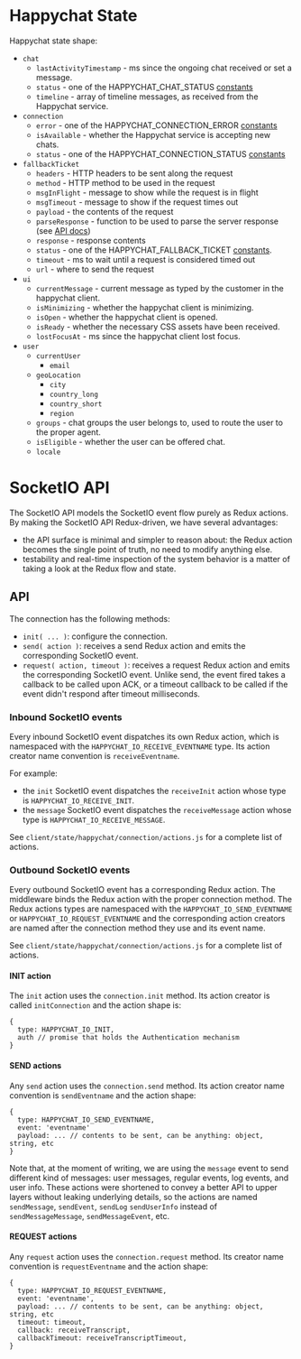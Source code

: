 # Happychat State

Happychat state shape:

- `chat`
  - `lastActivityTimestamp` - ms since the ongoing chat received or set a message.
  - `status` - one of the HAPPYCHAT_CHAT_STATUS [constants](./constants.js)
  - `timeline` - array of timeline messages, as received from the Happychat service.
- `connection`
  - `error` - one of the HAPPYCHAT_CONNECTION_ERROR [constants](./constants.js)
  - `isAvailable` - whether the Happychat service is accepting new chats.
  - `status` - one of the HAPPYCHAT_CONNECTION_STATUS [constants](./constants.js)
- `fallbackTicket`
	- `headers` - HTTP headers to be sent along the request
	- `method` - HTTP method to be used in the request
	- `msgInFlight` - message to show while the request is in flight
	- `msgTimeout` - message to show if the request times out
	- `payload` - the contents of the request
	- `parseResponse` - function to be used to parse the server response (see [API docs](../docs/API.md))
	- `response` - response contents
	- `status` - one of the HAPPYCHAT_FALLBACK_TICKET [constants](./constants.js).
	- `timeout` - ms to wait until a request is considered timed out
	- `url` - where to send the request
- `ui`
  - `currentMessage` - current message as typed by the customer in the happychat client.
  - `isMinimizing` - whether the happychat client is minimizing.
  - `isOpen` - whether the happychat client is opened.
  - `isReady` - whether the necessary CSS assets have been received.
  - `lostFocusAt` - ms since the happychat client lost focus.
- `user`
  - `currentUser`
    - `email`
  - `geoLocation`
    - `city`
    - `country_long`
    - `country_short`
    - `region`
  - `groups` - chat groups the user belongs to, used to route the user to the proper agent.
  - `isEligible` - whether the user can be offered chat.
  - `locale`

# SocketIO API

The SocketIO API models the SocketIO event flow purely as Redux actions. By making the SocketIO API Redux-driven, we have several advantages:

* the API surface is minimal and simpler to reason about: the Redux action becomes the single point of truth, no need to modify anything else.
* testability and real-time inspection of the system behavior is a matter of taking a look at the Redux flow and state.

## API

The connection has the following methods:

* `init( ... )`: configure the connection.
* `send( action )`: receives a send Redux action and emits the corresponding SocketIO event.
* `request( action, timeout )`: receives a request Redux action and emits the corresponding SocketIO event. Unlike send, the event fired takes a callback to be called upon ACK, or a timeout callback to be called if the event didn't respond after timeout milliseconds.

### Inbound SocketIO events

Every inbound SocketIO event dispatches its own Redux action, which is namespaced with the `HAPPYCHAT_IO_RECEIVE_EVENTNAME` type. Its action creator name convention is `receiveEventname`.

For example:

- the `init` SocketIO event dispatches the `receiveInit` action whose type is `HAPPYCHAT_IO_RECEIVE_INIT`.
- the `message` SocketIO event dispatches the `receiveMessage` action whose type is `HAPPYCHAT_IO_RECEIVE_MESSAGE`.

See `client/state/happychat/connection/actions.js` for a complete list of actions.

### Outbound SocketIO events

Every outbound SocketIO event has a corresponding Redux action. The middleware binds the Redux action with the proper connection method. The Redux actions types are namespaced with the `HAPPYCHAT_IO_SEND_EVENTNAME` or `HAPPYCHAT_IO_REQUEST_EVENTNAME` and the corresponding action creators are named after the connection method they use and its event name.

See `client/state/happychat/connection/actions.js` for a complete list of actions.

#### INIT action

The `init` action uses the `connection.init` method. Its action creator is called `initConnection` and the action shape is:

```
{
  type: HAPPYCHAT_IO_INIT,
  auth // promise that holds the Authentication mechanism
}
```

#### SEND actions

Any `send` action uses the `connection.send` method. Its action creator name convention is `sendEventname` and the action shape:

```
{
  type: HAPPYCHAT_IO_SEND_EVENTNAME,
  event: 'eventname'
  payload: ... // contents to be sent, can be anything: object, string, etc
}
```

Note that, at the moment of writing, we are using the `message` event to send different kind of messages: user messages, regular events, log events, and user info. These actions were shortened to convey a better API to upper layers without leaking underlying details, so the actions are named `sendMessage`, `sendEvent`, `sendLog` `sendUserInfo` instead of `sendMessageMessage`, `sendMessageEvent`, etc.

#### REQUEST actions

Any `request` action uses the `connection.request` method. Its creator name convention is `requestEventname` and the action shape:

```
{
  type: HAPPYCHAT_IO_REQUEST_EVENTNAME,
  event: 'eventname',
  payload: ... // contents to be sent, can be anything: object, string, etc
  timeout: timeout,
  callback: receiveTranscript,
  callbackTimeout: receiveTranscriptTimeout,
}
```
